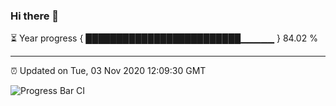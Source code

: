 ### Hi there 👋

⏳ Year progress { █████████████████████████▁▁▁▁▁ } 84.02 %

---

⏰ Updated on Tue, 03 Nov 2020 12:09:30 GMT

![Progress Bar CI](https://github.com/liununu/liununu/workflows/Progress%20Bar%20CI/badge.svg)
